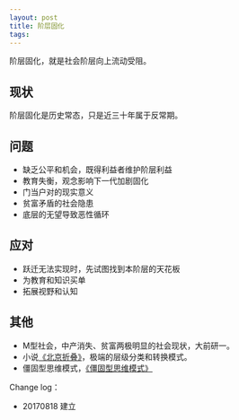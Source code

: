 ```yaml
--- 
layout: post
title: 阶层固化
tags: 
---
```


阶层固化，就是社会阶层向上流动受阻。

## 现状

阶层固化是历史常态，只是近三十年属于反常期。

## 问题

- 缺乏公平和机会，既得利益者维护阶层利益
- 教育失衡，观念影响下一代加剧固化
- 门当户对的现实意义
- 贫富矛盾的社会隐患
- 底层的无望导致恶性循环

## 应对

- 跃迁无法实现时，先试图找到本阶层的天花板
- 为教育和知识买单
- 拓展视野和认知

## 其他

- M型社会，中产消失、贫富两极明显的社会现状，大前研一。
- 小说[《北京折叠》](https://read.douban.com/ebook/20769128/)，极端的层级分类和转换模式。
- 僵固型思维模式，[《僵固型思维模式》](https://book.douban.com/subject/6510688/)



Change log：

- 20170818 建立
